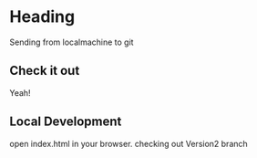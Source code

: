 # Heading

Sending from localmachine to git

## Check it out

Yeah!

## Local Development

open index.html in your browser.
checking out Version2 branch
